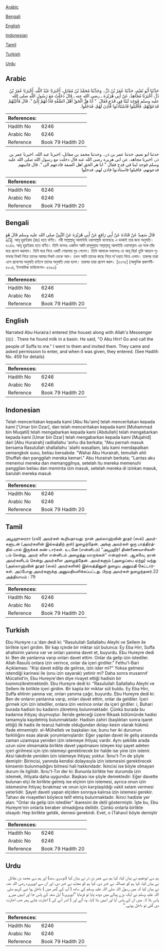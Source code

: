 [Arabic](#arabic)

[Bengali](#bengali)

[English](#english)

[Indonesian](#indonesian)

[Tamil](#tamil)

[Turkish](#turkish)

[Urdu](#urdu)

## Arabic


<div dir="rtl" lang="ar" style={{fontSize:'larger',backgroundColor:'#f8f9fa',padding:20}}>
حَدَّثَنَا أَبُو نُعَيْمٍ، حَدَّثَنَا عُمَرُ بْنُ ذَرٍّ،‏.‏ وَحَدَّثَنَا مُحَمَّدُ بْنُ مُقَاتِلٍ، أَخْبَرَنَا عَبْدُ اللَّهِ، أَخْبَرَنَا عُمَرُ بْنُ ذَرٍّ، أَخْبَرَنَا مُجَاهِدٌ، عَنْ أَبِي هُرَيْرَةَ ـ رضى الله عنه ـ قَالَ دَخَلْتُ مَعَ رَسُولِ اللَّهِ صلى الله عليه وسلم فَوَجَدَ لَبَنًا فِي قَدَحٍ فَقَالَ ‏ "‏ أَبَا هِرٍّ الْحَقْ أَهْلَ الصُّفَّةِ فَادْعُهُمْ إِلَىَّ ‏"‏‏.‏ قَالَ فَأَتَيْتُهُمْ فَدَعَوْتُهُمْ، فَأَقْبَلُوا فَاسْتَأْذَنُوا فَأُذِنَ لَهُمْ، فَدَخَلُوا‏.‏
</div>
<div style={{backgroundColor:'#f8f9fa',padding:20, marginBottom: 10}}><table> <thead> <tr> <th>References:</th> <th></th> </tr> </thead> <tbody><tr><td>Hadith No</td><td>6246</td></tr><tr><td>Arabic No</td><td>6246</td></tr><tr><td>Reference</td><td>Book 79 Hadith 20</td></tr></tbody></table></div>


<div dir="rtl" lang="ar" style={{fontSize:'larger',backgroundColor:'#f8f9fa',padding:20}}>
حدثنا ابو نعيم، حدثنا عمر بن ذر،. وحدثنا محمد بن مقاتل، اخبرنا عبد الله، اخبرنا عمر بن ذر، اخبرنا مجاهد، عن ابي هريرة رضى الله عنه قال دخلت مع رسول الله صلى الله عليه وسلم فوجد لبنا في قدح فقال " ابا هر الحق اهل الصفة فادعهم الى ". قال فاتيتهم فدعوتهم، فاقبلوا فاستاذنوا فاذن لهم، فدخلوا
</div>
<div style={{backgroundColor:'#f8f9fa',padding:20, marginBottom: 10}}><table> <thead> <tr> <th>References:</th> <th></th> </tr> </thead> <tbody><tr><td>Hadith No</td><td>6246</td></tr><tr><td>Arabic No</td><td>6246</td></tr><tr><td>Reference</td><td>Book 79 Hadith 20</td></tr></tbody></table></div>

## Bengali


<div dir="ltr" lang="bn" style={{fontSize:'larger',backgroundColor:'#f8f9fa',padding:20}}>
قَالَ سَعِيدٌ عَنْ قَتَادَةَ عَنْ أَبِي رَافِعٍ عَنْ أَبِي هُرَيْرَةَ عَنْ النَّبِيِّ صلى الله عليه وسلم قَالَ هُوَ إِذْنُهُ. আবূ হুরাইরাহ (রাঃ) হতে বর্ণিত। নবী সাল্লাল্লাহু আলাইহি ওয়াসাল্লাম বলেছেনঃ এ ডাকাই তার জন্য অনুমতি। ৬২৪৬. আবূ হুরাইরাহ হতে বর্ণিত। তিনি বলেনঃ একদিন আমি রাসূলুল্লাহ সাল্লাল্লাহু আলাইহি ওয়াসাল্লাম এর সঙ্গে তাঁর ঘরে প্রবেশ করলাম। তিনি ঘরে গিয়ে একটি পেয়ালায় দুধ পেলেন। তিনি আমাকে বললেনঃ হে আবূ হির! তুমি আহলে সুফফার নিকট গিয়ে তাদের আমার নিকট ডেকে আন। তখন আমি তাদের কাছে গিয়ে দা’ওয়াত দিয়ে এলাম। তারপর তারা এসে প্রবেশের অনুমতি চাইলে তাদের অনুমতি দেয়া হলো। তারপর তারা প্রবেশ করল। [৫৩৭৫] (আধুনিক প্রকাশনী- ৫৮০৪, ইসলামিক ফাউন্ডেশন- ৫৬৯৯)
</div>
<div style={{backgroundColor:'#f8f9fa',padding:20, marginBottom: 10}}><table> <thead> <tr> <th>References:</th> <th></th> </tr> </thead> <tbody><tr><td>Hadith No</td><td>6246</td></tr><tr><td>Arabic No</td><td>6246</td></tr><tr><td>Reference</td><td>Book 79 Hadith 20</td></tr></tbody></table></div>

## English


<div dir="ltr" lang="en" style={{fontSize:'larger',backgroundColor:'#f8f9fa',padding:20}}>
Narrated Abu Huraira:I entered (the house) along with Allah's Messenger (ﷺ) . There he found milk in a basin. He said, "O Abu Hirr! Go and call the people of Suffa to me." I went to them and invited them. They came and asked permission to enter, and when it was given, they entered. (See Hadith No. 459 for details)
</div>
<div style={{backgroundColor:'#f8f9fa',padding:20, marginBottom: 10}}><table> <thead> <tr> <th>References:</th> <th></th> </tr> </thead> <tbody><tr><td>Hadith No</td><td>6246</td></tr><tr><td>Arabic No</td><td>6246</td></tr><tr><td>Reference</td><td>Book 79 Hadith 20</td></tr></tbody></table></div>

## Indonesian


<div dir="ltr" lang="id" style={{fontSize:'larger',backgroundColor:'#f8f9fa',padding:20}}>
Telah menceritakan kepada kami [Abu Nu'aim] telah menceritakan kepada kami ['Umar bin Dzar], dan telah menceritakan kepada kami [Muhammad bin Muqatil] telah mengabarkan kepada kami [Abdullah] telah mengabarkan kepada kami [Umar bin Dzar] telah mengabarkan kepada kami [Mujahid] dari [Abu Hurairah] radliallahu 'anhu dia berkata; "Aku pernah masuk bersama Rasulullah shallallahu 'alaihi wasallam, lalu kami mendapatkan semangkok susu, beliau bersabda: "Wahai Abu Hurairah, temuilah ahli Shuffah dan panggilah mereka kemari." Abu Hurairah berkata; "Lantas aku menemui mereka dan memanggilnya, setelah itu mereka memenuhi panggilan beliau dan meminta izin masuk, setelah mereka di izinkan masuk, barulah mereka masuk
</div>
<div style={{backgroundColor:'#f8f9fa',padding:20, marginBottom: 10}}><table> <thead> <tr> <th>References:</th> <th></th> </tr> </thead> <tbody><tr><td>Hadith No</td><td>6246</td></tr><tr><td>Arabic No</td><td>6246</td></tr><tr><td>Reference</td><td>Book 79 Hadith 20</td></tr></tbody></table></div>

## Tamil


<div dir="ltr" lang="ta" style={{fontSize:'larger',backgroundColor:'#f8f9fa',padding:20}}>
அபூஹுரைரா (ரலி) அவர்கள் கூறியதாவது: நான் அல்லாஹ்வின் தூதர் (ஸல்) அவர்களுடன் (அவர்களின் இல்லத்திற் குள்) நுழைந்தேன். அங்கு அவர்கள் ஒரு பாத்திரத்தில் பால் இருக்கக் கண் டார்கள். உடனே (என்னிடம்) “அபூஹிர்! திண்ணைவாசிகளிடம் சென்று, அவர் களை என்னிடம் அழைத்து வாருங்கள்” என்றார்கள். ஆகவே, நான் அவர்களிடம் சென்று அவர்களை அழைத்தேன். அவர்களும் (அழைப்பை ஏற்று) வந்து (அல்லாஹ்வின் தூதர் (ஸல்) அவர்களின்) இல்லத்தினுள் நுழைய அனுமதி கேட்டார்கள். அப்போது அவர்களுக்கு அனுமதியளிக்கப்பட்டது. பிறகு அவர்கள் நுழைந்தனர்.22 அத்தியாயம் : 79
</div>
<div style={{backgroundColor:'#f8f9fa',padding:20, marginBottom: 10}}><table> <thead> <tr> <th>References:</th> <th></th> </tr> </thead> <tbody><tr><td>Hadith No</td><td>6246</td></tr><tr><td>Arabic No</td><td>6246</td></tr><tr><td>Reference</td><td>Book 79 Hadith 20</td></tr></tbody></table></div>

## Turkish


<div dir="ltr" lang="tr" style={{fontSize:'larger',backgroundColor:'#f8f9fa',padding:20}}>
Ebu Hureyre r.a.'dan dedi ki: "Rasuluilah Sallallahu Aleyhi ve Sellem ile birlikte içeri girdim. Bir kap içinde bir miktar süt bulunca: Ey Eba Hirr, Suffa ahalisinin yanına var ve onları yanıma davet et, buyurdu. Ebu Hureyre dedi ki: Ben de yanlarına varıp onları davet ettim. Onlar da gelip izin istediler. Allah Rasulü onlara izin verince, onlar da içeri girdiler." Fethu'l-Bari Açıklaması: "Kişi davet edilip de gelirse, izin ister mi?" Yoksa gelmesi istendiği karinesi ile (onu izin sayarak) yetinir mi? Daha sonra musannıf Mücahid'in, Ebu Hureyre'den diye rivayet ettiği hadisin bir kısmınızikretmektedir. Ebu Hureyre dedi ki: "Rasuluilah Sallallahu Aleyhi ve Sellem ile birlikte içeri girdim. Bir kapta bir miktar süt buldu. Ey Eba Hirr, Suffa ehlinin yanına var, onları yanıma çağır, buyurdu. Ebu Hureyre dedi ki: Ben de onların yanlarına varıp, onları davet ettim, onlar da geldiler. İçeri girmek için izin istediler, onlara izin verince onlar da içeri girdiler. i, Buhari burada hadisin bu kadarını zikretmiş bulunmaktadır. Çünkü burada bu kadarına ihtiyaç duymuştur. İleride geleceği üzere Rikaak bölümünde hadisi tamamıyla kaydetmiş bulunmaktadır. Hadisin zahiri (başlıktan sonra işaret ettiği) ilk hadis ile tearuz halinde olduğundan dolayı kesin olarak hükmü ifade etmemiştir. el-Mühelleb ve başkaları ise, bunu her iki durumun farklılığını esas alarak yorumlamışlardır: Eğer yapılan davet ile geliş arasında zaman uzamışsa yeniden izin istemeye ihtiyaç vardır. Aynı şekilde arada uzun süre olmamakla birlikte davet yapılmasını isteyen kişi şayet adeten içeri girilmesi için izin istemeyi gerektirecek bir halde ise yine izin istenir. Aksi takdirde yeniden izin istemeye ihtiyaç yoktur. İbnu't-Tın de şöyle demiştir: Birincisi, yanında kendisi dolayısıyla izin istemesini gerektirecek kimsenin bulunmadığını bilmesi hali hakkındadır. İkincisi ise böyle olmayan durum ile ilgilidir. İbnu't-Tın der ki: Bununla birlikte her durumda izin istemek, ihtiyata daha uygundur. Başkası ise şöyle demektedir: Eğer davette bulunan elçi ile birlikte gelmiş ise elçinin izin istemesi, ayrıca onun izin istemesine ihtiyaç bırakmaz ve onun için karşılaşıldığı vakit selam vermesi yeterlidir. Şayet daveti yapan elçiden sonraya kalırsa izin istemesi gerekir. Tahavı de rivayetleri böylece telif etmiş bulunmaktadır. İkinci hadiste yer alan: "Onlar da gelip izin istediler" ibaresini de delil göstermiştir. İşte bu, Ebu Hureyre'nin onlarla beraber olmadığına delildir. Çünkü onlarla birlikte olsaydı: Hep birlikte geldik, demesi gerekirdi. Evet, o (Tahavı) böyle demiştir
</div>
<div style={{backgroundColor:'#f8f9fa',padding:20, marginBottom: 10}}><table> <thead> <tr> <th>References:</th> <th></th> </tr> </thead> <tbody><tr><td>Hadith No</td><td>6246</td></tr><tr><td>Arabic No</td><td>6246</td></tr><tr><td>Reference</td><td>Book 79 Hadith 20</td></tr></tbody></table></div>

## Urdu


<div dir="rtl" lang="ur" style={{fontSize:'larger',backgroundColor:'#f8f9fa',padding:20}}>
ہم سے ابونعیم نے بیان کیا، کہا ہم سے عمر بن ذر نے بیان کیا (دوسری سند) اور ہم سے محمد بن مقاتل نے بیان کیا، کہا ہم کو عبداللہ نے خبر دی، کہا ہم کو مجاہد نے خبر دی، اور ان سے ابوہریرہ رضی اللہ عنہ نے بیان کیا کہ میں رسول اللہ صلی اللہ علیہ وسلم کے ساتھ ( آپ کے گھر میں ) داخل ہوا نبی کریم صلی اللہ علیہ وسلم نے ایک بڑے پیالے میں دودھ پایا تو فرمایا ”ابوہریرہ! اہل صفہ کے پاس جا اور انہیں میرے پاس بلا لا۔ میں ان کے پاس آیا اور انہیں بلا لایا۔ وہ آئے اور ( اندر آنے کی ) اجازت چاہی پھر جب اجازت دی گئی تو داخل ہوئے۔“
</div>
<div style={{backgroundColor:'#f8f9fa',padding:20, marginBottom: 10}}><table> <thead> <tr> <th>References:</th> <th></th> </tr> </thead> <tbody><tr><td>Hadith No</td><td>6246</td></tr><tr><td>Arabic No</td><td>6246</td></tr><tr><td>Reference</td><td>Book 79 Hadith 20</td></tr></tbody></table></div>